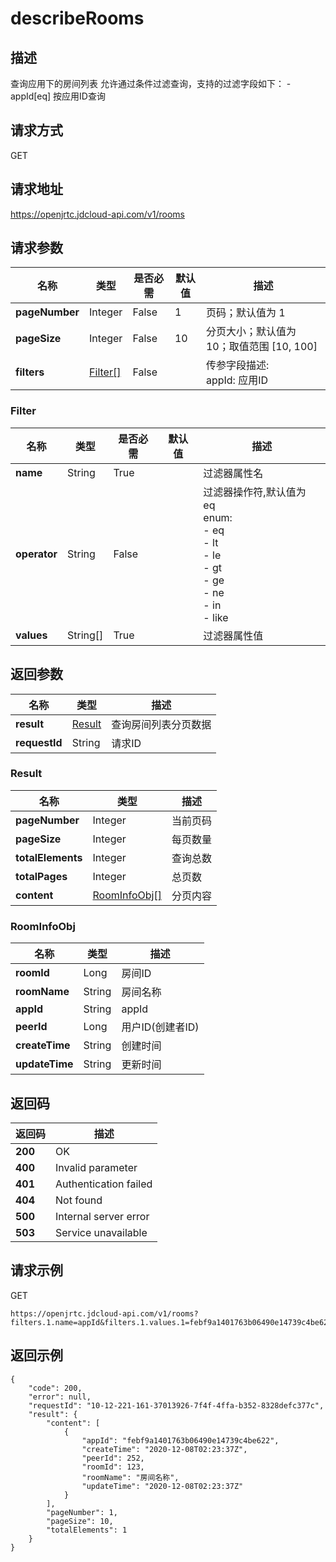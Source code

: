 # describeRooms


## 描述
查询应用下的房间列表
允许通过条件过滤查询，支持的过滤字段如下：
           - appId[eq] 按应用ID查询


## 请求方式
GET

## 请求地址
https://openjrtc.jdcloud-api.com/v1/rooms


## 请求参数
|名称|类型|是否必需|默认值|描述|
|---|---|---|---|---|
|**pageNumber**|Integer|False|1|页码；默认值为 1|
|**pageSize**|Integer|False|10|分页大小；默认值为 10；取值范围 [10, 100]|
|**filters**|[Filter[]](describerooms#filter)|False| |传参字段描述:<br>  appId:   应用ID<br>|

### <div id="filter">Filter</div>
|名称|类型|是否必需|默认值|描述|
|---|---|---|---|---|
|**name**|String|True| |过滤器属性名|
|**operator**|String|False| |过滤器操作符,默认值为 eq<br>enum:<br>  - eq<br>  - lt<br>  - le<br>  - gt<br>  - ge<br>  - ne<br>  - in<br>  - like<br>|
|**values**|String[]|True| |过滤器属性值|

## 返回参数
|名称|类型|描述|
|---|---|---|
|**result**|[Result](describerooms#result)|查询房间列表分页数据|
|**requestId**|String|请求ID|

### <div id="result">Result</div>
|名称|类型|描述|
|---|---|---|
|**pageNumber**|Integer|当前页码|
|**pageSize**|Integer|每页数量|
|**totalElements**|Integer|查询总数|
|**totalPages**|Integer|总页数|
|**content**|[RoomInfoObj[]](describerooms#roominfoobj)|分页内容|
### <div id="roominfoobj">RoomInfoObj</div>
|名称|类型|描述|
|---|---|---|
|**roomId**|Long|房间ID|
|**roomName**|String|房间名称|
|**appId**|String|appId|
|**peerId**|Long|用户ID(创建者ID)|
|**createTime**|String|创建时间|
|**updateTime**|String|更新时间|

## 返回码
|返回码|描述|
|---|---|
|**200**|OK|
|**400**|Invalid parameter|
|**401**|Authentication failed|
|**404**|Not found|
|**500**|Internal server error|
|**503**|Service unavailable|

## 请求示例
GET
```
https://openjrtc.jdcloud-api.com/v1/rooms?filters.1.name=appId&filters.1.values.1=febf9a1401763b06490e14739c4be622&filters.1.operator=eq

```

## 返回示例
```
{
    "code": 200, 
    "error": null, 
    "requestId": "10-12-221-161-37013926-7f4f-4ffa-b352-8328defc377c", 
    "result": {
        "content": [
            {
                "appId": "febf9a1401763b06490e14739c4be622", 
                "createTime": "2020-12-08T02:23:37Z", 
                "peerId": 252, 
                "roomId": 123, 
                "roomName": "房间名称", 
                "updateTime": "2020-12-08T02:23:37Z"
            }
        ], 
        "pageNumber": 1, 
        "pageSize": 10, 
        "totalElements": 1
    }
}
```
